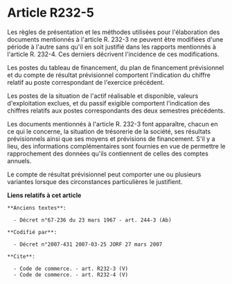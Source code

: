 # Article R232-5

Les règles de présentation et les méthodes utilisées pour l'élaboration des documents mentionnés à l'article R. 232-3 ne
peuvent être modifiées d'une période à l'autre sans qu'il en soit justifié dans les rapports mentionnés à l'article R. 232-4.
Ces derniers décrivent l'incidence de ces modifications.

Les postes du tableau de financement, du plan de financement prévisionnel et du compte de résultat prévisionnel comportent
l'indication du chiffre relatif au poste correspondant de l'exercice précédent.

Les postes de la situation de l'actif réalisable et disponible, valeurs d'exploitation exclues, et du passif exigible
comportent l'indication des chiffres relatifs aux postes correspondants des deux semestres précédents.

Les documents mentionnés à l'article R. 232-3 font apparaître, chacun en ce qui le concerne, la situation de trésorerie de la
société, ses résultats prévisionnels ainsi que ses moyens et prévisions de financement. S'il y a lieu, des informations
complémentaires sont fournies en vue de permettre le rapprochement des données qu'ils contiennent de celles des comptes
annuels.

Le compte de résultat prévisionnel peut comporter une ou plusieurs variantes lorsque des circonstances particulières le
justifient.

**Liens relatifs à cet article**

	**Anciens textes**:

	  - Décret n°67-236 du 23 mars 1967 - art. 244-3 (Ab)

	**Codifié par**:

	  - Décret n°2007-431 2007-03-25 JORF 27 mars 2007

	**Cite**:

	  - Code de commerce. - art. R232-3 (V)
	  - Code de commerce. - art. R232-4 (V)
